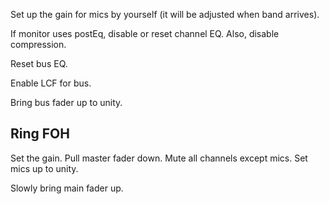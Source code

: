Set up the gain for mics by yourself (it will be adjusted when band arrives).

If monitor uses postEq, disable or reset channel EQ.
Also, disable compression.

Reset bus EQ.

Enable LCF for bus.

Bring bus fader up to unity.


## Ring FOH

Set the gain.
Pull master fader down.
Mute all channels except mics.
Set mics up to unity.

Slowly bring main fader up.

